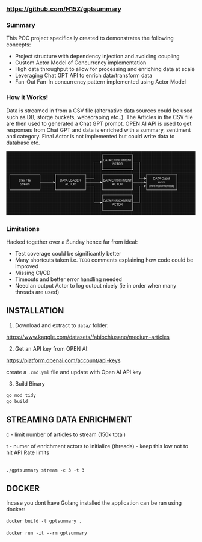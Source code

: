 ### https://github.com/H15Z/gptsummary ###

### Summary ###

This POC project specifically created to demonstrates the following concepts:

* Project structure with dependency injection and avoiding coupling
* Custom Actor Model of Concurrency implementation
* High data throughput to allow for processing and enriching data at scale
* Leveraging Chat GPT API to enrich data/transform data
* Fan-Out Fan-In concurrency pattern implemented using Actor Model

### How it Works! ###

Data is streamed in from a CSV file (alternative data sources could be used such as DB, storge buckets, webscraping etc..). The Articles in the CSV file are then used to generated a Chat GPT prompt. OPEN AI API is used to get responses from Chat GPT and data is enriched with a summary, sentiment and category. Final Actor is not implemented but could write data to database etc.

![Architecture](arch.png)


### Limitations ###

Hacked together over a Sunday hence far from ideal:

* Test coverage could be significantly better
* Many shortcuts taken i.e. `TODO` comments explaining how code could be improved
* Missing CI/CD
* Timeouts and better error handling needed
* Need an output Actor to log output nicely (ie in order when many threads are used)


## INSTALLATION ##

1. Download and extract to `data/` folder:

https://www.kaggle.com/datasets/fabiochiusano/medium-articles

2. Get an API key from OPEN AI:

https://platform.openai.com/account/api-keys

create a `.cmd.yml` file and update with Open AI  API key

3. Build Binary

```console 
go mod tidy
go build

```

## STREAMING DATA ENRICHMENT ##

c - limit number of articles to stream (150k total)

t - numer of enrichment actors to initialize (threads) - keep this low not to hit API Rate limits

```console

./gptsummary stream -c 3 -t 3

```

## DOCKER ##

Incase you dont have Golang installed the application can be ran using docker:

```console
docker build -t gptsummary .

docker run -it --rm gptsummary
```